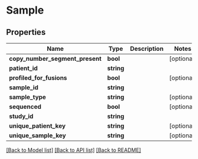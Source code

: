 # Sample

## Properties
Name | Type | Description | Notes
------------ | ------------- | ------------- | -------------
**copy_number_segment_present** | **bool** |  | [optional] 
**patient_id** | **string** |  | 
**profiled_for_fusions** | **bool** |  | [optional] 
**sample_id** | **string** |  | 
**sample_type** | **string** |  | [optional] 
**sequenced** | **bool** |  | [optional] 
**study_id** | **string** |  | 
**unique_patient_key** | **string** |  | [optional] 
**unique_sample_key** | **string** |  | [optional] 

[[Back to Model list]](../README.md#documentation-for-models) [[Back to API list]](../README.md#documentation-for-api-endpoints) [[Back to README]](../README.md)


